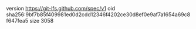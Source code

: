 version https://git-lfs.github.com/spec/v1
oid sha256:9bf7b85f409981ed0d2cdd12346f4202ce30d8ef0e9af7a1654a69c8f647fea5
size 3058

